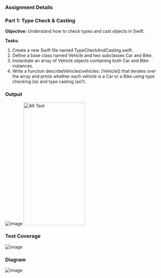 ### **Assignment Details**
### **Part 1: Type Check & Casting**

**Objective:** Understand how to check types and cast objects in Swift.

**Tasks:**

1. Create a new Swift file named TypeCheckAndCasting.swift.
2. Define a base class named Vehicle and two subclasses Car and Bike.
3. Instantiate an array of Vehicle objects containing both Car and Bike instances.
4. Write a function describeVehicles(vehicles: [Vehicle]) that iterates over the array and prints whether each vehicle is a Car or a Bike using type checking (is) and type casting (as?).



### **Output**
![image](https://github.com/Sumit4482/TypeCheck_AndTypeCasting/assets/61246873/5c13b314-5d45-44b2-8232-0fc704adaad5)
<img src="https://github.com/Sumit4482/TypeCheck_AndTypeCasting/assets/61246873/20f09ffd-f262-4c0c-8b85-551d6fb2155b" alt="Alt Text" width="200" height="400">


### **Test Coverage**
![image](https://github.com/Sumit4482/TypeCheck_AndTypeCasting/assets/61246873/b940a8d7-47ee-468b-91f5-530e549c5255)

### **Diagram**
![image](https://github.com/Sumit4482/TypeCheck_AndTypeCasting/assets/61246873/401acfe6-f75f-4d69-b031-2cba2a840349)





